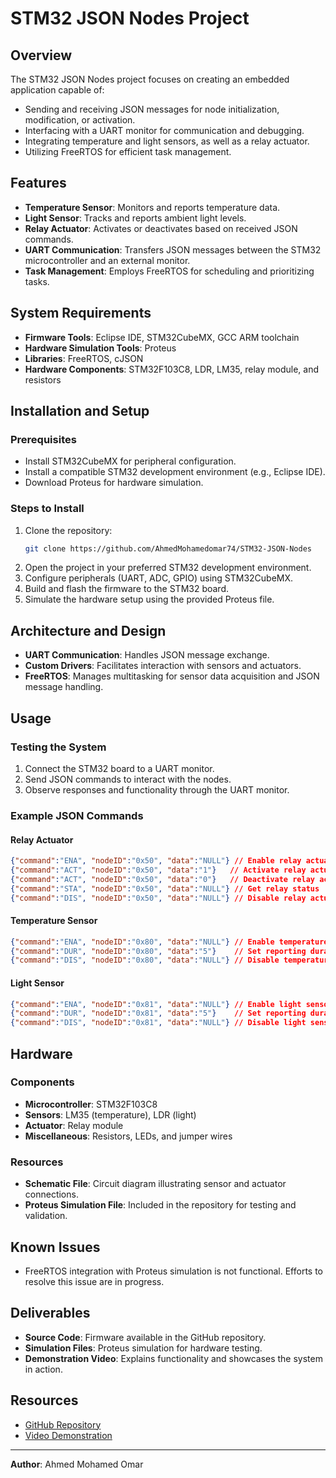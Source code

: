
# STM32 JSON Nodes Project

## Overview
The STM32 JSON Nodes project focuses on creating an embedded application capable of:
- Sending and receiving JSON messages for node initialization, modification, or activation.
- Interfacing with a UART monitor for communication and debugging.
- Integrating temperature and light sensors, as well as a relay actuator.
- Utilizing FreeRTOS for efficient task management.

## Features
- **Temperature Sensor**: Monitors and reports temperature data.
- **Light Sensor**: Tracks and reports ambient light levels.
- **Relay Actuator**: Activates or deactivates based on received JSON commands.
- **UART Communication**: Transfers JSON messages between the STM32 microcontroller and an external monitor.
- **Task Management**: Employs FreeRTOS for scheduling and prioritizing tasks.

## System Requirements
- **Firmware Tools**: Eclipse IDE, STM32CubeMX, GCC ARM toolchain
- **Hardware Simulation Tools**: Proteus
- **Libraries**: FreeRTOS, cJSON
- **Hardware Components**: STM32F103C8, LDR, LM35, relay module, and resistors

## Installation and Setup

### Prerequisites
- Install STM32CubeMX for peripheral configuration.
- Install a compatible STM32 development environment (e.g., Eclipse IDE).
- Download Proteus for hardware simulation.

### Steps to Install
1. Clone the repository:
   ```bash
   git clone https://github.com/AhmedMohamedomar74/STM32-JSON-Nodes
   ```
2. Open the project in your preferred STM32 development environment.
3. Configure peripherals (UART, ADC, GPIO) using STM32CubeMX.
4. Build and flash the firmware to the STM32 board.
5. Simulate the hardware setup using the provided Proteus file.

## Architecture and Design
- **UART Communication**: Handles JSON message exchange.
- **Custom Drivers**: Facilitates interaction with sensors and actuators.
- **FreeRTOS**: Manages multitasking for sensor data acquisition and JSON message handling.

## Usage
### Testing the System
1. Connect the STM32 board to a UART monitor.
2. Send JSON commands to interact with the nodes.
3. Observe responses and functionality through the UART monitor.

### Example JSON Commands
#### Relay Actuator
```json
{"command":"ENA", "nodeID":"0x50", "data":"NULL"} // Enable relay actuator
{"command":"ACT", "nodeID":"0x50", "data":"1"}   // Activate relay actuator
{"command":"ACT", "nodeID":"0x50", "data":"0"}   // Deactivate relay actuator
{"command":"STA", "nodeID":"0x50", "data":"NULL"} // Get relay status
{"command":"DIS", "nodeID":"0x50", "data":"NULL"} // Disable relay actuator
```

#### Temperature Sensor
```json
{"command":"ENA", "nodeID":"0x80", "data":"NULL"} // Enable temperature sensor
{"command":"DUR", "nodeID":"0x80", "data":"5"}    // Set reporting duration to 5 seconds
{"command":"DIS", "nodeID":"0x80", "data":"NULL"} // Disable temperature sensor
```

#### Light Sensor
```json
{"command":"ENA", "nodeID":"0x81", "data":"NULL"} // Enable light sensor
{"command":"DUR", "nodeID":"0x81", "data":"5"}    // Set reporting duration to 5 seconds
{"command":"DIS", "nodeID":"0x81", "data":"NULL"} // Disable light sensor
```

## Hardware
### Components
- **Microcontroller**: STM32F103C8
- **Sensors**: LM35 (temperature), LDR (light)
- **Actuator**: Relay module
- **Miscellaneous**: Resistors, LEDs, and jumper wires

### Resources
- **Schematic File**: Circuit diagram illustrating sensor and actuator connections.
- **Proteus Simulation File**: Included in the repository for testing and validation.

## Known Issues
- FreeRTOS integration with Proteus simulation is not functional. Efforts to resolve this issue are in progress.

## Deliverables
- **Source Code**: Firmware available in the GitHub repository.
- **Simulation Files**: Proteus simulation for hardware testing.
- **Demonstration Video**: Explains functionality and showcases the system in action.

## Resources
- [GitHub Repository](https://github.com/AhmedMohamedomar74/STM32-JSON-Nodes)
- [Video Demonstration](https://drive.google.com/drive/folders/1BTrJEyA87ykYwzaS-UNg11ssfMj1YT2L?usp=drive_link)

---
**Author**: Ahmed Mohamed Omar
